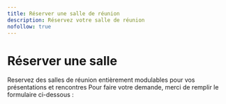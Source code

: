 ```yaml
---
title: Réserver une salle de réunion
description: Réservez votre salle de réunion
nofollow: true
---
```



# Réserver une salle

Reservez des salles de réunion entièrement modulables pour vos présentations et rencontres
Pour faire votre demande, merci de remplir le formulaire ci-dessous :
